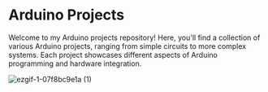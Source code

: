 # Arduino Projects

Welcome to my Arduino projects repository! Here, you'll find a collection of various Arduino projects, ranging from simple circuits to more complex systems. Each project showcases different aspects of Arduino programming and hardware integration.

![ezgif-1-07f8bc9e1a (1)](https://github.com/user-attachments/assets/f431da61-c960-40c5-a362-d7426b004e7a)
